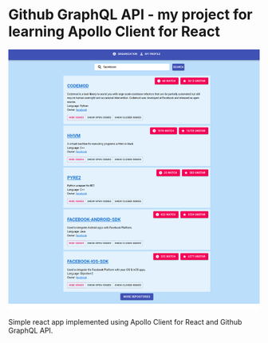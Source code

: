 # Github GraphQL API - my project for learning Apollo Client for React

![Alt text](apollo.png?raw=true "Intro")

Simple react app implemented using Apollo Client for React and Github GraphQL API.
